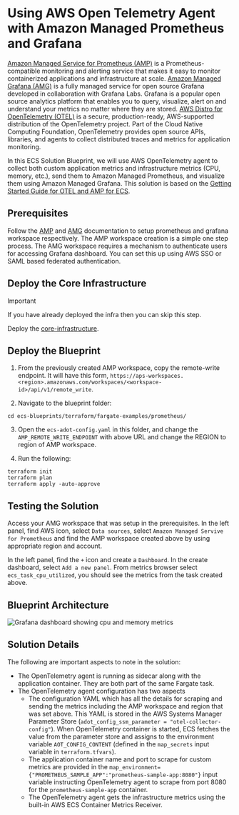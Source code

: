 # Using AWS Open Telemetry Agent with Amazon Managed Prometheus and Grafana

[Amazon Managed Service for Prometheus (AMP)](https://aws.amazon.com/prometheus) is a Prometheus-compatible monitoring and alerting service that makes it easy to monitor containerized applications and infrastructure at scale. [Amazon Managed Grafana (AMG)](https://aws.amazon.com/grafana) is a fully managed service for open source Grafana developed in collaboration with Grafana Labs. Grafana is a popular open source analytics platform that enables you to query, visualize, alert on and understand your metrics no matter where they are stored. [AWS Distro for OpenTelemetry (OTEL)](https://aws.amazon.com/otel) is a secure, production-ready, AWS-supported distribution of the OpenTelemetry project. Part of the Cloud Native Computing Foundation, OpenTelemetry provides open source APIs, libraries, and agents to collect distributed traces and metrics for application monitoring.

In this ECS Solution Blueprint, we will use AWS OpenTelemetry agent to collect both custom application metrics and infrastructure metrics (CPU, memory, etc.), send them to Amazon Managed Prometheus, and visualize them using Amazon Managed Grafana. This solution is based on the [Getting Started Guide for OTEL and AMP for ECS](https://aws-otel.github.io/docs/getting-started/prometheus-remote-write-exporter/ecs).

## Prerequisites

Follow the [AMP](https://docs.aws.amazon.com/prometheus/latest/userguide/AMP-getting-started.html) and [AMG](https://docs.aws.amazon.com/grafana/latest/userguide/getting-started-with-AMG.html) documentation to setup prometheus and grafana workspace respectively. The AMP workspace creation is a simple one step process. The AMG workspace requires a mechanism to authenticate users for accessing Grafana dashboard. You can set this up using AWS SSO or SAML based federated authentication.

## Deploy the Core Infrastructure

> [!IMPORTANT]
> If you have already deployed the infra then you can skip this step.

Deploy the [core-infrastructure](../core-infra/core-infra.md).

## Deploy the Blueprint

1. From the previously created AMP workspace, copy the remote-write endpoint. It will have this form, `https://aps-workspaces.<region>.amazonaws.com/workspaces/<workspace-id>/api/v1/remote_write`.

2. Navigate to the blueprint folder:

```shell
cd ecs-blueprints/terraform/fargate-examples/prometheus/
```

3. Open the `ecs-adot-config.yaml` in this folder, and change the `AMP_REMOTE_WRITE_ENDPOINT` with above URL and change the REGION to region of AMP workspace.

4. Run the following:

```shell
terraform init
terraform plan
terraform apply -auto-approve
```

## Testing the Solution

Access your AMG workspace that was setup in the prerequisites. In the left panel, find AWS icon, select `Data sources`, select `Amazon Managed Servive for Prometheus`  and find the AMP workspace created above by using appropriate region and account.

In the left panel, find the `+` icon and create a `Dashboard`. In the create dashboard, select `Add a new panel`. From metrics browser select `ecs_task_cpu_utilized`, you should see the metrics from the task created above.

## Blueprint Architecture

![Grafana dashboard showing cpu and memory metrics](../../../assets/images/amg-amp-metrics.png)

## Solution Details

The following are important aspects to note in the solution:
- The OpenTelemetry agent is running as sidecar along with the application container. They are both part of the same Fargate task.
- The OpenTelemetry agent configuration has two aspects
    - The configuration YAML which has all the details for scraping and sending the metrics including the AMP workspace and region that was set above. This YAML is stored in the AWS Systems Manager Parameter Store (`adot_config_ssm_parameter = "otel-collector-config"`). When OpenTelemetry container is started, ECS fetches the value from the parameter store and assigns to the environment variable `AOT_CONFIG_CONTENT` (defined in the `map_secrets` input variable in `terraform.tfvars`).
    - The application container name and port to scrape for custom metrics are provided in the `map_environment={"PROMETHEUS_SAMPLE_APP":"prometheus-sample-app:8080"}` input variable instructing OpenTelemetry agent to scrape from port 8080 for the `prometheus-sample-app` container.
    - The OpenTelemetry agent gets the infrastructure metrics using the built-in AWS ECS Container Metrics Receiver.
